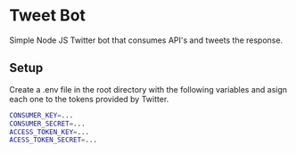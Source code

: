 # Tweet Bot

Simple Node JS Twitter bot that consumes API's and tweets the response.

## Setup

Create a .env file in the root directory with the following variables and asign each one to the tokens provided by Twitter.

```sh
CONSUMER_KEY=...
CONSUMER_SECRET=...
ACCESS_TOKEN_KEY=...
ACESS_TOKEN_SECRET=...
```
